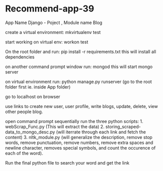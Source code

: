 # Recommend-app-39
App Name Django - Poject , Module name Blog


create a virtual environment:  mkvirtualenv test

start working on virtual env: workon test  

On the root folder and run: pip install -r requirements.txt this will install all dependencies

on another command prompt window run: mongod    this will start mongo server

on virtual environment run:  python manage.py runserver    (go to the root folder first ie. inside App folder)

go to localhost on browser

use links to create new user, user profile, write blogs, update, delete, view other people blog.

open command prompt sequentially run the three python scripts: 1. webScrap_Func.py  (This will extract the data)
                                                               2. storing_scraped-data_to_mongo_desc.py    (will iterrate through each link and fetch the content)
                                                               3. nltk_module.py (will generalize the description, remove stop words, remove punctuation, remove numbers, remove extra spaces and newline character, removes special symbols, and count the occurence of each of the word).
                                                               
                                                               
Run the final python file to search your word and get the link
